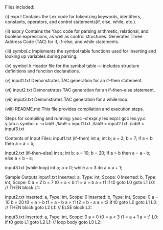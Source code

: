 Files included:

(i) expr.l
Contains the Lex code for tokenizing keywords, identifiers, constants, operators, and control statements(if, else, while, etc.).

(ii) expr.y
Contains the Yacc code for parsing arithmetic, relational, and boolean expressions, as well as control structures.
Generates Three Address Code (TAC) for if, if–else, and while statements.

(iii) symbol.c
Implements the symbol table functions used for inserting and looking up variables during parsing.

(iv) symbol.h
Header file for the symbol table — includes structure definitions and function declarations.

(v) input1.txt
Demonstrates TAC generation for an if–then statement.

(vi) input2.txt
Demonstrates TAC generation for an if–then–else statement.

(vii) input3.txt
Demonstrates TAC generation for a while loop.

(viii) README.md
This file provides compilation and execution steps.

Steps for compiling and running:
yacc -d expr.y
lex expr.l
gcc lex.yy.c y.tab.c symbol.c -o lab9
./lab9 < input1.txt
./lab9 < input2.txt
./lab9 < input3.txt

Contents of Input Files:
input1.txt (if–then)
int a;
int b;
a = 2;
b = 7;
if a < b then
    a = a + b;


input2.txt (if–then–else)
int a;
int b;
a = 10;
b = 20;
if a > b then
    a = a - b;
else
    a = b - a;

input3.txt (while loop)
int a;
a = 0;
while a < 3 do
    a = a + 1;


Sample Outputs
input1.txt
Inserted: a, Type: int, Scope: 0
Inserted: b, Type: int, Scope: 0
a = 2
b = 7
t0 = a < b
t1 = a + b
a = t1
if t0 goto L0
goto L1
L0:
// THEN block
L1:

input2.txt
Inserted: a, Type: int, Scope: 0
Inserted: b, Type: int, Scope: 0
a = 10
b = 20
t0 = a > b
t1 = a - b
a = t1
t2 = b - a
a = t2
if t0 goto L0
goto L1
L0:
// THEN block
goto L2
L1:
// ELSE block
L2:

input3.txt
Inserted: a, Type: int, Scope: 0
a = 0
t0 = a < 3
t1 = a + 1
a = t1
L0:
if t0 goto L1
goto L2
L1:
// loop body
goto L0
L2: